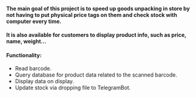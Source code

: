 #### The main goal of this project is to speed up goods unpacking in store by not having to put physical price tags on them and check stock with computer every time.
#### It is also available for customers to display product info, such as price, name, weight...

#### Functionality:
- Read barcode.
- Query database for product data related to the scanned barcode.
- Display data on display.
- Update stock via dropping file to TelegramBot.
